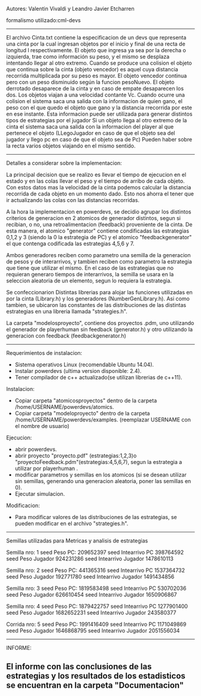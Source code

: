 
Autores: Valentin Vivaldi y Leandro Javier Etcharren

formalismo utilizado:cml-devs

--------------------------------------------------------------------------------------------------------------------------------------------------------------

El archivo Cinta.txt contiene la especificacion de un devs que representa
una cinta por la cual ingresan objetos por el inicio y  final de una recta de longitud l respectivamente. El objeto que ingresa ya sea por 
la derecha o izquierda, trae como información su peso, y el mismo se desplaza intentando llegar al otro extremo.
Cuando se produce una colision el objeto que continua sobre la cinta (objeto vencedor) es aquel cuya distancia recorrida multiplicada por su peso 
es mayor. El objeto vencedor continua pero con un peso disminuido según la funcion pesoNuevo. El objeto derrotado 
desaparece de la cinta y en caso de empate desaparecen los dos.
Los objetos viajan a una velocidad contante Vc.
Cuando ocurre una colision el sistema saca una salida con la informacion de quien gano, el peso con el que quedo el objeto que gano y la distancia
rrecorrida por este en ese instante. Esta informacion puede ser utilizada para generar distintos tipos de estrategias por el jugador
Si un objeto llega al otro extremo de la cinta el sistema saca una salida con la informacion del player al que pertenece el objeto (LLegoJugador en caso
de que el objeto sea del jugador y llego pc en caso de que el objeto sea de Pc)
Pueden haber sobre la recta varios objetos viajando en el mismo sentido. 

----------------------------------------------------------------------------------------------------------------------------------------------------------------

Detalles a considerar sobre la implementacion:

La principal decision que se realizo es llevar el tiempo de ejecucion en el estado y en las colas llevar el peso y el tiempo de arribo de cada 
objeto. Con estos datos mas la velocidad de la cinta podemos  calcular la distancia recorrida de cada objeto en un momento dado. Esto
nos ahorra el tener que ir actualizando las colas con las distancias recorridas.

A la hora la implementacion en powerdevs, se decidio  agrupar los distintos criterios de generacion en 2 atomicos de generador distintos, segun si 
recibian, o no, una retroalimentacion (feedback) proveniente de la cinta. De esta manera, el atomico "generator" contiene condificadas las estrategias 0,1,2 y 3 (siendo la 0 la estrategia de PC) 
y el atomico "feedbackgenerator" el que contenga codificada las estrategias 4,5,6 y 7. 

Ambos generadores reciben como parametro una semilla de la generacion de pesos y de interarrivos,  y tambien reciben como parametro la estrategia que tiene que utilizar el mismo. En el caso de las 
estrategias que no requieran generaro tiempos de interarrivos, la semilla se usara en la seleccion aleatoria de un elemento, segun lo requiera la estrategia.

Se confeccionarion Distintas librerias para alojar las funciones utilizadas en por la cinta (Library.h) y los generadores (NumberGenLibrary.h). Asi como tambien, se ubicaron las constantes de las distribuciones
de las distintas estrategias en una libreria llamada "strategies.h".

La carpeta "modelosproyecto", contiene dos proyectos .pdm, uno utilizando el generador de playerhuman sin feedback (generator.h) y otro utilizando la generacion con feedback (feedbackgenerator.h)

-----------------------------------------------------------------------------------------------------------------------------------------------------------------

Requerimientos de instalacion:
- Sistema operativos Linux (recomendable Ubuntu 14.04).
- Instalar powerdevs (ultima version disponible: 2.4).
- Tener compilador de c++ actualizado(se utilizan librerias de c++11).

Instalacion:
- Copiar carpeta "atomicosproyectos" dentro de la carpeta /home/USERNAME/powerdevs/atomics.
- Copiar carpeta "modeloproyecto" dentro de la carpeta /home/USERNAME/powerdevs/examples. 
(reemplazar USERNAME con el nombre de usuario)

Ejecucion:
- abrir powerdevs.
- abrir proyecto "proyecto.pdf" (estrategias:1,2,3)o "proyectoFeedback.pdm"(estrategias:4,5,6,7), segun la estrategia a utilizar por playerhuman .
- modificar parametros y semillas  en los atomicos (si se desean utilizar sin semillas, generando una generacion aleatoria, poner las semillas en 0).
- Ejecutar simulacion.

Modificacion:
- Para modificar valores de las distribuciones de las estrategias, se pueden modificar en el archivo "strategies.h".

-----------------------------------------------------------------------------------------------------------------------------------------------------------------

Semillas utilizadas para Metricas y analisis de estrategias

Semilla nro: 1
seed Peso PC: 209652397
seed Intearrivo PC 398764592
seed Peso Jugador 924231286
seed Intearrivo Jugador 1478610113


Semilla nro: 2
seed Peso PC: 441365316
seed Intearrivo PC 1537364732
seed Peso Jugador 192771780
seed Intearrivo Jugador 1491434856


Semilla nro: 3
seed Peso PC: 1819583498
seed Intearrivo PC 530702036
seed Peso Jugador 626610454
seed Intearrivo Jugador 1650906867


Semilla nro: 4
seed Peso PC: 1879422757
seed Intearrivo PC 1277901400
seed Peso Jugador 1682652231
seed Intearrivo Jugador 243580377

Corrida nro: 5
seed Peso PC: 1991416409
seed Intearrivo PC 1171049869
seed Peso Jugador 1646868795
seed Intearrivo Jugador 2051556034

-----------------------------------------------------------------------------------------------------------------------------------------------------------------
INFORME:

El informe con las conclusiones de las estrategias y los resultados de los estadisticos se encuentran en la carpeta "Documentacion"
-----------------------------------------------------------------------------------------------------------------------------------------------------------------
